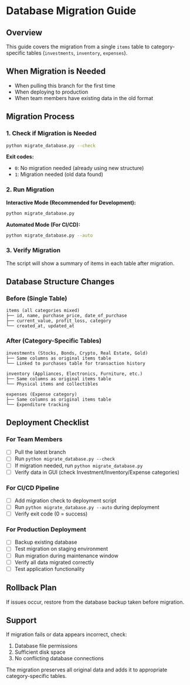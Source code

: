 # Database Migration Guide

## Overview
This guide covers the migration from a single `items` table to category-specific tables (`investments`, `inventory`, `expenses`).

## When Migration is Needed
- When pulling this branch for the first time
- When deploying to production
- When team members have existing data in the old format

## Migration Process

### 1. Check if Migration is Needed
```bash
python migrate_database.py --check
```

**Exit codes:**
- `0`: No migration needed (already using new structure)
- `1`: Migration needed (old data found)

### 2. Run Migration

**Interactive Mode (Recommended for Development):**
```bash
python migrate_database.py
```

**Automated Mode (For CI/CD):**
```bash
python migrate_database.py --auto
```

### 3. Verify Migration
The script will show a summary of items in each table after migration.

## Database Structure Changes

### Before (Single Table)
```
items (all categories mixed)
├── id, name, purchase_price, date_of_purchase
├── current_value, profit_loss, category
└── created_at, updated_at
```

### After (Category-Specific Tables)
```
investments (Stocks, Bonds, Crypto, Real Estate, Gold)
├── Same columns as original items table
└── Linked to purchases table for transaction history

inventory (Appliances, Electronics, Furniture, etc.)
├── Same columns as original items table
└── Physical items and collectibles

expenses (Expense category)
├── Same columns as original items table
└── Expenditure tracking
```

## Deployment Checklist

### For Team Members
- [ ] Pull the latest branch
- [ ] Run `python migrate_database.py --check`
- [ ] If migration needed, run `python migrate_database.py`
- [ ] Verify data in GUI (check Investment/Inventory/Expense categories)

### For CI/CD Pipeline
- [ ] Add migration check to deployment script
- [ ] Run `python migrate_database.py --auto` during deployment
- [ ] Verify exit code (0 = success)

### For Production Deployment
- [ ] Backup existing database
- [ ] Test migration on staging environment
- [ ] Run migration during maintenance window
- [ ] Verify all data migrated correctly
- [ ] Test application functionality

## Rollback Plan
If issues occur, restore from the database backup taken before migration.

## Support
If migration fails or data appears incorrect, check:
1. Database file permissions
2. Sufficient disk space
3. No conflicting database connections

The migration preserves all original data and adds it to appropriate category-specific tables. 